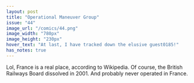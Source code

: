 ```yaml
---
layout: post
title: "Operational Maneuver Group"
issue: "44"
image_url: "/comics/44.png"
image_width: "780px"
image_height: "230px"
hover_text: "At last, I have tracked down the elusive guest0185!"
has_notes: true
---
```

Lol, France is a real place, according to Wikipedia.  Of course, the British Railways Board dissolved in 2001.  And probably never operated in France.
